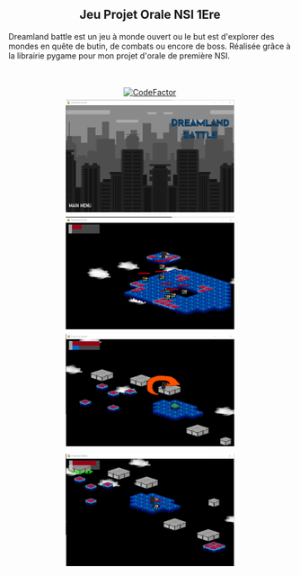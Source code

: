 <h2 align="center">Jeu Projet Orale NSI 1Ere</h2>

Dreamland battle est un jeu à monde ouvert ou le but est d'explorer des mondes en quête de butin, de combats ou encore de boss. Réalisée grâce à la librairie pygame pour mon projet d'orale de première NSI.


<p align="center">
</a><br><br><a align="center" href="https://www.codefactor.io/repository/github/loubaris/jeu-projet-orale-nsi"><img src="https://www.codefactor.io/repository/github/loubaris/jeu-projet-orale-nsi/badge" alt="CodeFactor" /></a></a><br><img src="screen1.png" alt="Vidéo du robot" style="margin:5px;width:300px;height:200px;"><space>    </space><img src="screen2.png" alt="Vidéo du robot" style="width:300px;height:200px;"><space> </space><img src="screen3.png" alt="Vidéo du robot" style="margin:5px;width:300px;height:200px;"><space> </space><img src="screen4.png" alt="Vidéo du robot" style="margin:5px;width:300px;height:200px;">
 </p>

